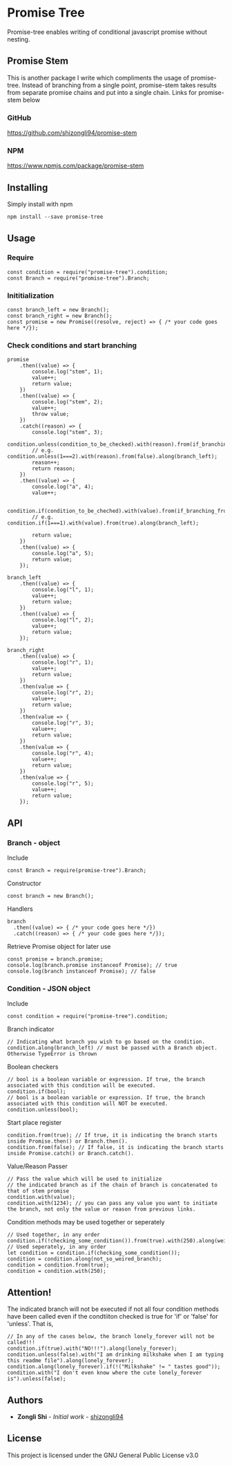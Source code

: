 # Promise Tree

Promise-tree enables writing of conditional javascript promise without nesting.

## Promise Stem
This is another package I write which compliments the usage of promise-tree. Instead of branching from a single point, promise-stem takes results from separate promise chains and put into a single chain.
Links for promise-stem below
### GitHub
https://github.com/shizongli94/promise-stem
### NPM
https://www.npmjs.com/package/promise-stem

## Installing

Simply install with npm

```
npm install --save promise-tree
```

## Usage
### Require
```
const condition = require("promise-tree").condition;
const Branch = require("promise-tree").Branch;
```
### Inititialization
```
const branch_left = new Branch();
const branch_right = new Branch();
const promise = new Promise((resolve, reject) => { /* your code goes here */});
```
### Check conditions and start branching
```
promise
    .then((value) => {
        console.log("stem", 1);
        value++;
        return value;
    })
    .then((value) => {
        console.log("stem", 2);
        value++;
        throw value;
    })
    .catch((reason) => {
        console.log("stem", 3);
        condition.unless(condition_to_be_checked).with(reason).from(if_branching_from_then).along(branch_left);
        // e.g. condition.unless(1===2).with(reason).from(false).along(branch_left);
        reason++;
        return reason;
    })
    .then((value) => {
        console.log("a", 4);
        value++;
        
        condition.if(condition_to_be_cheched).with(value).from(if_branching_from_then).along(branch_right);
        // e.g. condition.if(1===1).with(value).from(true).along(branch_left);
        
        return value;
    })
    .then((value) => {
        console.log("a", 5);
        return value;
    });

branch_left
    .then((value) => {
        console.log("l", 1);
        value++;
        return value;
    })
    .then((value) => {
        console.log("l", 2);
        value++;
        return value;
    });

branch_right
    .then((value) => {
        console.log("r", 1);
        value++;
        return value;
    })
    .then(value => {
        console.log("r", 2);
        value++;
        return value;
    })
    .then(value => {
        console.log("r", 3);
        value++;
        return value;
    })
    .then(value => {
        console.log("r", 4);
        value++;
        return value;
    })
    .then(value => {
        console.log("r", 5);
        value++;
        return value;
    });
```

## API
### Branch - object
Include
```
const Branch = require(promise-tree").Branch;
```
Constructor
```
const branch = new Branch();
```
Handlers
```
branch
  .then((value) => { /* your code goes here */})
  .catch((reason) => { /* your code goes here */});
```
Retrieve Promise object for later use
```
const promise = branch.promise;
console.log(branch.promise instanceof Promise); // true
console.log(branch instanceof Promise); // false
```
### Condition - JSON object
Include 
```
const condition = require("promise-tree").condition;
```
Branch indicator
```
// Indicating what branch you wish to go based on the condition.
condition.along(branch_left) // must be passed with a Branch object. Otherwise TypeError is thrown
```

Boolean checkers 
```
// bool is a boolean variable or expression. If true, the branch associated with this condition will be executed.
condition.if(bool); 
// bool is a boolean variable or expression. If true, the branch associated with this condition will NOT be executed.
condition.unless(bool);
```
Start place register
```
condition.from(true); // If true, it is indicating the branch starts inside Promise.then() or Branch.then().
condition.from(false); // If false, it is indicating the branch starts inside Promise.catch() or Branch.catch().
```
Value/Reason Passer
```
// Pass the value which will be used to initialize 
// the indicated branch as if the chain of branch is concatenated to that of stem promise
condition.with(value);  
condition.with(1234); // you can pass any value you want to initiate the branch, not only the value or reason from previous links.
```
Condition methods may be used together or seperately
```
// Used together, in any order
condition.if(!checking_some_condition()).from(true).with(250).along(weired_branch);
// Used seperately, in any order
let condition = condition.if(checking_some_condition());
condition = condition.along(not_so_weired_branch);
condition = condition.from(true);
condition = condition.with(250);
```
## Attention!
The indicated branch will not be executed if not all four condition methods have been called even if the condtiiton checked is true for 'if' or 'false' for 'unless'.
That is,
```
// In any of the cases below, the branch lonely_forever will not be called!!!
condition.if(true).with("NO!!!").along(lonely_forever);
condition.unless(false).with("I am drinking milkshake when I am typing this readme file").along(lonely_forever);
condition.along(lonely_forever).if(!("Milkshake" != " tastes good"));
condition.with("I don't even know where the cute lonely_forever is").unless(false);
```
## Authors

* **Zongli Shi** - *Initial work* - [shizongli94](https://github.com/shizongli94)

## License

This project is licensed under the GNU General Public License v3.0

